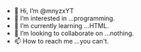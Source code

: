 - 👋 Hi, I’m @mnyzxYT
- 👀 I’m interested in ...programming.
- 🌱 I’m currently learning ...HTML.
- 💞️ I’m looking to collaborate on ...nothing.
- 📫 How to reach me ...you can't.

<!---
mnyzxYT/mnyzxYT is a ✨ special ✨ repository because its `README.md` (this file) appears on your GitHub profile.
You can click the Preview link to take a look at your changes.
--->
